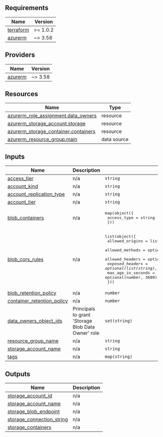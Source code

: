 <!-- BEGIN_TF_DOCS -->
## Requirements

| Name | Version |
|------|---------|
| <a name="requirement_terraform"></a> [terraform](#requirement\_terraform) | >= 1.0.2 |
| <a name="requirement_azurerm"></a> [azurerm](#requirement\_azurerm) | ~> 3.58 |

## Providers

| Name | Version |
|------|---------|
| <a name="provider_azurerm"></a> [azurerm](#provider\_azurerm) | ~> 3.58 |

## Resources

| Name | Type |
|------|------|
| [azurerm_role_assignment.data_owners](https://registry.terraform.io/providers/hashicorp/azurerm/latest/docs/resources/role_assignment) | resource |
| [azurerm_storage_account.storage](https://registry.terraform.io/providers/hashicorp/azurerm/latest/docs/resources/storage_account) | resource |
| [azurerm_storage_container.containers](https://registry.terraform.io/providers/hashicorp/azurerm/latest/docs/resources/storage_container) | resource |
| [azurerm_resource_group.main](https://registry.terraform.io/providers/hashicorp/azurerm/latest/docs/data-sources/resource_group) | data source |

## Inputs

| Name | Description | Type | Default | Required |
|------|-------------|------|---------|:--------:|
| <a name="input_access_tier"></a> [access\_tier](#input\_access\_tier) | n/a | `string` | `"Hot"` | no |
| <a name="input_account_kind"></a> [account\_kind](#input\_account\_kind) | n/a | `string` | `"StorageV2"` | no |
| <a name="input_account_replication_type"></a> [account\_replication\_type](#input\_account\_replication\_type) | n/a | `string` | `"LRS"` | no |
| <a name="input_account_tier"></a> [account\_tier](#input\_account\_tier) | n/a | `string` | `"Standard"` | no |
| <a name="input_blob_containers"></a> [blob\_containers](#input\_blob\_containers) | n/a | <pre>map(object({<br>    access_type = string<br>  }))</pre> | `{}` | no |
| <a name="input_blob_cors_rules"></a> [blob\_cors\_rules](#input\_blob\_cors\_rules) | n/a | <pre>list(object({<br>    allowed_origins    = list(string)<br>    allowed_methods    = optional(list(string), ["GET", "PUT", "DELETE"])<br>    allowed_headers    = optional(list(string), ["*"])<br>    exposed_headers    = optional(list(string), ["*"])<br>    max_age_in_seconds = optional(number, 3600)<br>  }))</pre> | n/a | yes |
| <a name="input_blob_retention_policy"></a> [blob\_retention\_policy](#input\_blob\_retention\_policy) | n/a | `number` | `null` | no |
| <a name="input_container_retention_policy"></a> [container\_retention\_policy](#input\_container\_retention\_policy) | n/a | `number` | `null` | no |
| <a name="input_data_owners_object_ids"></a> [data\_owners\_object\_ids](#input\_data\_owners\_object\_ids) | Principals to grant 'Storage Blob Data Owner' role | `set(string)` | n/a | yes |
| <a name="input_resource_group_name"></a> [resource\_group\_name](#input\_resource\_group\_name) | n/a | `string` | n/a | yes |
| <a name="input_storage_account_name"></a> [storage\_account\_name](#input\_storage\_account\_name) | n/a | `string` | n/a | yes |
| <a name="input_tags"></a> [tags](#input\_tags) | n/a | `map(string)` | n/a | yes |

## Outputs

| Name | Description |
|------|-------------|
| <a name="output_storage_account_id"></a> [storage\_account\_id](#output\_storage\_account\_id) | n/a |
| <a name="output_storage_account_name"></a> [storage\_account\_name](#output\_storage\_account\_name) | n/a |
| <a name="output_storage_blob_endpoint"></a> [storage\_blob\_endpoint](#output\_storage\_blob\_endpoint) | n/a |
| <a name="output_storage_connection_string"></a> [storage\_connection\_string](#output\_storage\_connection\_string) | n/a |
| <a name="output_storage_containers"></a> [storage\_containers](#output\_storage\_containers) | n/a |
<!-- END_TF_DOCS -->